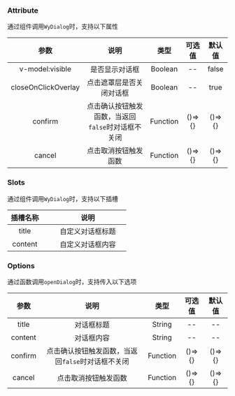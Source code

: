 ### Attribute
通过组件调用`WyDialog`时，支持以下属性

|         参数          | 说明 |  类型  | 可选值 | 默认值 |
|:-------------------:|:-------------:| :-----:|:-----:|:-----:|
|   v-model:visible   | 是否显示对话框 |    Boolean | -- | false
| closeOnClickOverlay | 点击遮罩层是否关闭对话框 |    Boolean |--  | true
|       confirm       | 点击确认按钮触发函数，当返回`false`时对话框不关闭 |    Function | ()=>{} | ()=>{}
|       cancel        | 点击取消按钮触发函数 |    Function | ()=>{} | ()=>{}

### Slots
通过组件调用`WyDialog`时，支持以下插槽

|插槽名称|  |  | 说明   | |
| :-------------: |:----:| :---------------------:| :---------------------:| :--:|
| title |  |  |  自定义对话框标题 |
| content |  |  |  自定义对话框内容 |


### Options
通过函数调用`openDialog`时，支持传入以下选项

|   参数    | 说明 |  类型  | 可选值 | 默认值 |
|:-------:|:-------------:| :-----:|:-----:|:-----:|
|  title  | 对话框标题 |    String | -- | --
| content | 对话框内容 |    String | -- | --
| confirm | 点击确认按钮触发函数，当返回`false`时对话框不关闭 |    Function | ()=>{} | ()=>{}
| cancel  | 点击取消按钮触发函数 |    Function | ()=>{} | ()=>{}